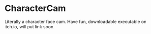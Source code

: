 # CharacterCam
Literally a character face cam. Have fun, downloadable executable on itch.io, will put link soon.
